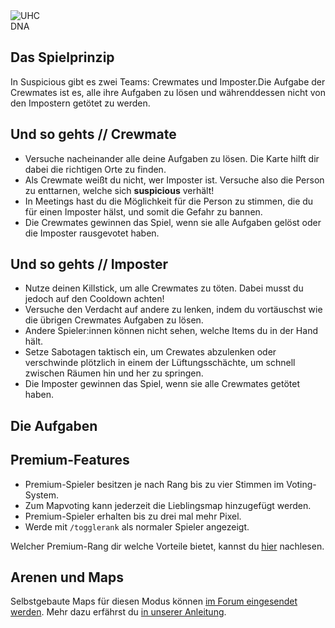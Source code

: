 <div class="banner-wrapper">
    <img alt="UHC" src="../img/DNA.png">
    <div class="banner-text">DNA</div>
</div>

## Das Spielprinzip
In Suspicious gibt es zwei Teams: Crewmates und Imposter.Die Aufgabe der Crewmates ist es, alle ihre Aufgaben zu lösen und währenddessen nicht von den Impostern getötet zu werden. 

## Und so gehts // Crewmate
- Versuche nacheinander alle deine Aufgaben zu lösen. Die Karte hilft dir dabei die richtigen Orte zu finden.
- Als Crewmate weißt du nicht, wer Imposter ist. Versuche also die Person zu enttarnen, welche sich <strong>suspicious</strong> verhält!
- In Meetings hast du die Möglichkeit für die Person zu stimmen, die du für einen Imposter hälst, und somit die Gefahr zu bannen.
- Die Crewmates gewinnen das Spiel, wenn sie alle Aufgaben gelöst oder die Imposter rausgevotet haben.

## Und so gehts // Imposter
- Nutze deinen Killstick, um alle Crewmates zu töten. Dabei musst du jedoch auf den Cooldown achten!
- Versuche den Verdacht auf andere zu lenken, indem du vortäuschst wie die übrigen Crewmates Aufgaben zu lösen.
- Andere Spieler:innen können nicht sehen, welche Items du in der Hand hält.
- Setze Sabotagen taktisch ein, um Crewates abzulenken oder verschwinde plötzlich in einem der Lüftungsschächte, um schnell zwischen Räumen hin und her zu springen.
- Die Imposter gewinnen das Spiel, wenn sie alle Crewmates getötet haben.

## Die Aufgaben


## Premium-Features

- Premium-Spieler besitzen je nach Rang bis zu vier Stimmen im Voting-System.
- Zum Mapvoting kann jederzeit die Lieblingsmap hinzugefügt werden.
- Premium-Spieler erhalten bis zu drei mal mehr Pixel.
- Werde mit `/togglerank` als normaler Spieler angezeigt.

Welcher Premium-Rang dir welche Vorteile bietet, kannst du [hier](/ranks/premium/) nachlesen.

## Arenen und Maps
Selbstgebaute Maps für diesen Modus können <a href="https://forum.timolia.de/forums/map-einsendungen.61/" target="_blank">im Forum eingesendet werden</a>. Mehr dazu erfährst du 
<a href="https://forum.timolia.de/threads/wie-sende-ich-eine-map-ein.21267/" target="_blank">in unserer Anleitung</a>.